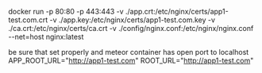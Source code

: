 docker run -p 80:80 -p 443:443 -v ./app.crt:/etc/nginx/certs/app1-test.com.crt -v ./app.key:/etc/nginx/certs/app1-test.com.key -v ./ca.crt:/etc/nginx/certs/ca.crt -v ./config/nginx.conf:/etc/nginx/nginx.conf --net=host nginx:latest 

be sure that set properly and meteor container has open port to localhost
APP_ROOT_URL="http://app1-test.com"
ROOT_URL="http://app1-test.com" 
